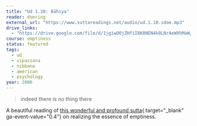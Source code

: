 ```yaml
---
title: "Ud 1.10: Bāhiya"
reader: doering
external_url: "https://www.suttareadings.net/audio/ud.1.10.sdoe.mp3"
drive_links:
  - "https://drive.google.com/file/d/1jgiwO0jZHfiI8K8NEN4k8LNrAeWXhMaW/view?usp=drivesdk"
course: emptiness
status: featured
tags:
  - ud
  - vipassana
  - nibbana
  - american
  - psychology
year: 2006
---
```


> indeed there is no thing there

A beautiful reading of [this wonderful and profound sutta](https://suttacentral.net/ud1.10/en/anandajoti){:target="_blank" ga-event-value="0.4"} on realizing the essence of emptiness.
